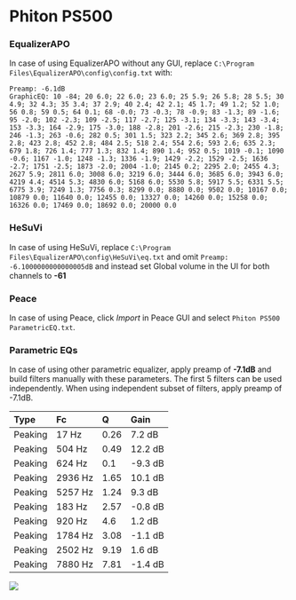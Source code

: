 # Phiton PS500

### EqualizerAPO
In case of using EqualizerAPO without any GUI, replace `C:\Program Files\EqualizerAPO\config\config.txt`
with:
```
Preamp: -6.1dB
GraphicEQ: 10 -84; 20 6.0; 22 6.0; 23 6.0; 25 5.9; 26 5.8; 28 5.5; 30 4.9; 32 4.3; 35 3.4; 37 2.9; 40 2.4; 42 2.1; 45 1.7; 49 1.2; 52 1.0; 56 0.8; 59 0.5; 64 0.1; 68 -0.0; 73 -0.3; 78 -0.9; 83 -1.3; 89 -1.6; 95 -2.0; 102 -2.3; 109 -2.5; 117 -2.7; 125 -3.1; 134 -3.3; 143 -3.4; 153 -3.3; 164 -2.9; 175 -3.0; 188 -2.8; 201 -2.6; 215 -2.3; 230 -1.8; 246 -1.3; 263 -0.6; 282 0.5; 301 1.5; 323 2.2; 345 2.6; 369 2.8; 395 2.8; 423 2.8; 452 2.8; 484 2.5; 518 2.4; 554 2.6; 593 2.6; 635 2.3; 679 1.8; 726 1.4; 777 1.3; 832 1.4; 890 1.4; 952 0.5; 1019 -0.1; 1090 -0.6; 1167 -1.0; 1248 -1.3; 1336 -1.9; 1429 -2.2; 1529 -2.5; 1636 -2.7; 1751 -2.5; 1873 -2.0; 2004 -1.0; 2145 0.2; 2295 2.0; 2455 4.3; 2627 5.9; 2811 6.0; 3008 6.0; 3219 6.0; 3444 6.0; 3685 6.0; 3943 6.0; 4219 4.4; 4514 5.3; 4830 6.0; 5168 6.0; 5530 5.8; 5917 5.5; 6331 5.5; 6775 3.9; 7249 1.3; 7756 0.3; 8299 0.0; 8880 0.0; 9502 0.0; 10167 0.0; 10879 0.0; 11640 0.0; 12455 0.0; 13327 0.0; 14260 0.0; 15258 0.0; 16326 0.0; 17469 0.0; 18692 0.0; 20000 0.0
```

### HeSuVi
In case of using HeSuVi, replace `C:\Program Files\EqualizerAPO\config\HeSuVi\eq.txt` and omit `Preamp:
-6.1000000000000005dB` and instead set Global volume in the UI for both channels to **-61**

### Peace
In case of using Peace, click *Import* in Peace GUI and select `Phiton PS500 ParametricEQ.txt`.

### Parametric EQs
In case of using other parametric equalizer, apply preamp of **-7.1dB** and build filters manually
with these parameters. The first 5 filters can be used independently.
When using independent subset of filters, apply preamp of -7.1dB.

| Type    | Fc      |    Q | Gain    |
|:--------|:--------|:-----|:--------|
| Peaking | 17 Hz   | 0.26 | 7.2 dB  |
| Peaking | 504 Hz  | 0.49 | 12.2 dB |
| Peaking | 624 Hz  | 0.1  | -9.3 dB |
| Peaking | 2936 Hz | 1.65 | 10.1 dB |
| Peaking | 5257 Hz | 1.24 | 9.3 dB  |
| Peaking | 183 Hz  | 2.57 | -0.8 dB |
| Peaking | 920 Hz  | 4.6  | 1.2 dB  |
| Peaking | 1784 Hz | 3.08 | -1.1 dB |
| Peaking | 2502 Hz | 9.19 | 1.6 dB  |
| Peaking | 7880 Hz | 7.81 | -1.4 dB |

![](https://raw.githubusercontent.com/jaakkopasanen/AutoEq/master/results/innerfidelity/sbaf-serious/Phiton%20PS500/Phiton%20PS500.png)